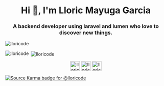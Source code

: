 <h1 align="center">Hi 👋, I'm Lloric Mayuga Garcia</h1>
<h3 align="center">A backend developer using laravel and lumen who love to discover new things.</h3>


<p align="left"> <img src="https://komarev.com/ghpvc/?username=lloricode" alt="lloricode" /> </p>

<p><img align="left" src="https://github-readme-stats.vercel.app/api/top-langs/?username=lloricode&layout=compact&hide=html" alt="lloricode" /></p>

<p>&nbsp;<img align="center" src="https://github-readme-stats.vercel.app/api?username=lloricode&show_icons=true" alt="lloricode" /></p>

<p align="center">
<a href="https://dev.to/lloricode" target="blank"><img align="center" src="https://cdn.jsdelivr.net/npm/simple-icons@3.0.1/icons/dev-dot-to.svg" alt="lloricode" height="30" width="30" /></a>
<a href="https://linkedin.com/in/lloricode" target="blank"><img align="center" src="https://cdn.jsdelivr.net/npm/simple-icons@3.0.1/icons/linkedin.svg" alt="lloricode" height="30" width="30" /></a>
<a href="https://fb.com/lloricode" target="blank"><img align="center" src="https://cdn.jsdelivr.net/npm/simple-icons@3.0.1/icons/facebook.svg" alt="lloricode" height="30" width="30" /></a>
</p>

[![Source Karma badge for @lloricode](https://sourcekarma-og.vercel.app/api/lloricode/github)](https://sourcekarma.vercel.app/lloricode)
